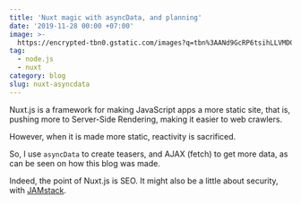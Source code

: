```yaml
---
title: 'Nuxt magic with asyncData, and planning'
date: '2019-11-28 00:00 +07:00'
image: >-
  https://encrypted-tbn0.gstatic.com/images?q=tbn%3AANd9GcRP6tsihLLVMDGuWvclr05EvJQPvrhSeSWV2Klic2tkhpQywtbj
tag:
  - node.js
  - nuxt
category: blog
slug: nuxt-asyncdata
---
```


Nuxt.js is a framework for making JavaScript apps a more static site, that is, pushing more to Server-Side Rendering, making it easier to web crawlers.

However, when it is made more static, reactivity is sacrificed.

<!-- excerpt_separator -->

So, I use `asyncData` to create teasers, and AJAX (fetch) to get more data, as can be seen on how this blog was made.

Indeed, the point of Nuxt.js is SEO. It might also be a little about security, with [JAMstack](https://jamstack.org/).
